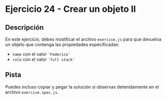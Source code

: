 # Ejercicio 24 - Crear un objeto II

## Descripción

En este ejercicio, debes modificar el archivo `exercise.js` para que devuelva un objeto que contenga las propiedades especificadas:
- `name` con el valor `'Federico'`
- `role` con el valor `'full stack'`

## Pista

Puedes incluso copiar y pegar la solución si observas detenidamente en el archivo `exercise.spec.js`.

